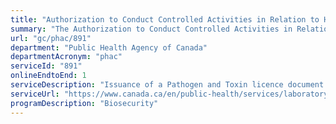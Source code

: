 ```yaml
---
title: "Authorization to Conduct Controlled Activities in Relation to Human Pathogens and Toxins or Indigenous Terrestrial Animal Pathogens."
summary: "The Authorization to Conduct Controlled Activities in Relation to Human Pathogens and Toxins or Indigenous Terrestrial Animal Pathogens. service from Public Health Agency of Canada is available end-to-end online, according to the GC Service Inventory."
url: "gc/phac/891"
department: "Public Health Agency of Canada"
departmentAcronym: "phac"
serviceId: "891"
onlineEndtoEnd: 1
serviceDescription: "Issuance of a Pathogen and Toxin licence document authorizing the conduct of controlled activities with a Risk Group 2 or higher human pathogen or a Schedule 1 toxin in Canada per the Human Pathogens and Toxins Act or import of indigenous terrestrial animal pathogens regulated under the Health of Animal Regulations."
serviceUrl: "https://www.canada.ca/en/public-health/services/laboratory-biosafety-biosecurity/licensing-program.html"
programDescription: "Biosecurity"
---
```

